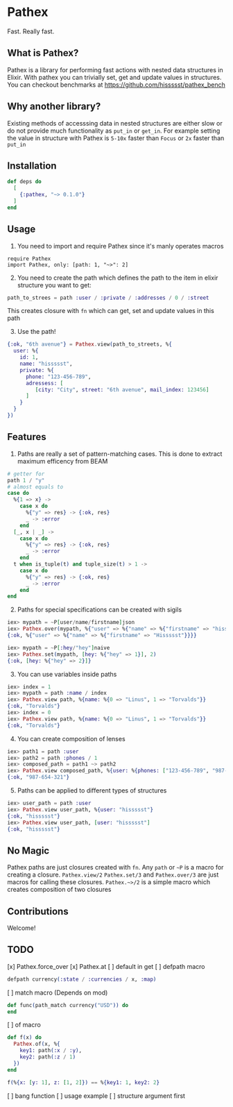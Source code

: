# Pathex

Fast. Really fast.

## What is Pathex?

Pathex is a library for performing fast actions with nested data structures in Elixir. With pathex you can trivially set, get and update values in structures. You can checkout benchmarks at https://github.com/hissssst/pathex_bench

## Why another library?

Existing methods of accesssing data in nested structures are either slow or do not provide much functionality as `put_in` or `get_in`. For example setting the value in structure with Pathex is `5-10x` faster than `Focus` or `2x` faster than `put_in`

## Installation

```elixir
def deps do
  [
    {:pathex, "~> 0.1.0"}
  ]
end
```

## Usage

1. You need to import and require Pathex since it's manly operates macros
```
require Pathex
import Pathex, only: [path: 1, "~>": 2]
```

2. You need to create the path which defines the path to the item in elixir structure you want to get:
```elixir
path_to_strees = path :user / :private / :addresses / 0 / :street
```
This creates closure with `fn` which can get, set and update values in this path

3. Use the path!
```elixir
{:ok, "6th avenue"} = Pathex.view(path_to_streets, %{
  user: %{
    id: 1,
    name: "hissssst",
    private: %{
      phone: "123-456-789",
      adressess: [
         [city: "City", street: "6th avenue", mail_index: 123456]
      ]
    }
  }
})
```

## Features

1. Paths are really a set of pattern-matching cases. This is done to extract maximum efficency from BEAM
```elixir
# getter for
path 1 / "y"
# almost equals to
case do
  %{1 => x} ->
    case x do
      %{"y" => res} -> {:ok, res}
      _ -> :error
    end
  [_, x | _] ->
    case x do
      %{"y" => res} -> {:ok, res}
      _ -> :error
    end
  t when is_tuple(t) and tuple_size(t) > 1 ->
    case x do
      %{"y" => res} -> {:ok, res}
      _ -> :error
    end
end
```
2. Paths for special specifications can be created with sigils
```elixir
iex> mypath = ~P[user/name/firstname]json
iex> Pathex.over(mypath, %{"user" => %{"name" => %{"firstname" => "hissssst"}}}, &String.capitalize/1)
{:ok, %{"user" => %{"name" => %{"firstname" => "Hissssst"}}}}
```
```elixir
iex> mypath = ~P[:hey/"hey"]naive
iex> Pathex.set(mypath, [hey: %{"hey" => 1}], 2)
{:ok, [hey: %{"hey" => 2}]}
```
3. You can use variables inside paths
```elixir
iex> index = 1
iex> mypath = path :name / index
iex> Pathex.view path, %{name: %{0 => "Linus", 1 => "Torvalds"}}
{:ok, "Torvalds"}
iex> index = 0
iex> Pathex.view path, %{name: %{0 => "Linus", 1 => "Torvalds"}}
{:ok, "Torvalds"}
```
4. You can create composition of lenses
```elixir
iex> path1 = path :user
iex> path2 = path :phones / 1
iex> composed_path = path1 ~> path2
iex> Pathex.view composed_path, %{user: %{phones: ["123-456-789", "987-654-321", "000-111-222"]}}
{:ok, "987-654-321"}
```
5. Paths can be applied to different types of structures
```elixir
iex> user_path = path :user
iex> Pathex.view user_path, %{user: "hissssst"}
{:ok, "hissssst"}
iex> Pathex.view user_path, [user: "hissssst"]
{:ok, "hissssst"}
```

## No Magic

Pathex paths are just closures created with `fn`. Any `path` or `~P` is a macro for creating a closure. `Pathex.view/2` `Pathex.set/3` and `Pathex.over/3` are just macros for calling these closures. `Pathex.~>/2` is a simple macro which creates composition of two closures

## Contributions

Welcome!

## TODO

[x] Pathex.force_over
[x] Pathex.at
[ ] default in get
[ ] defpath macro
```elixir
defpath currency(:state / :currencies / x, :map)
```

[ ] match macro (Depends on mod)
```elixir
def func(path_match currency("USD")) do
end
```

[ ] of macro
```elixir
def f(x) do
  Pathex.of(x, %{
    key1: path(:x / :y),
    key2: path(:z / 1)
  })
end

f(%{x: [y: 1], z: [1, 2]}) == %{key1: 1, key2: 2}
```

[ ] bang function
[ ] usage example
[ ] structure argument first
